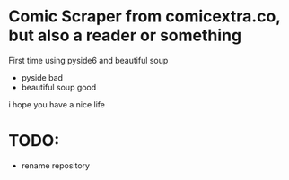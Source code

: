 # Comic Scraper from comicextra.co, but also a reader or something

First time using pyside6 and beautiful soup

- pyside bad
- beautiful soup good

i hope you have a nice life

# TODO:
- rename repository
